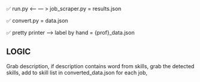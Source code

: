 ✅ run.py <— — > job_scraper.py = results.json

✅ convert.py = data.json

✅ pretty printer —> label by hand = {prof}_data.json



LOGIC
-----

Grab description,
if description contains word from skills,
grab the detected skills,
add to skill list in converted_data.json for each job,
 
